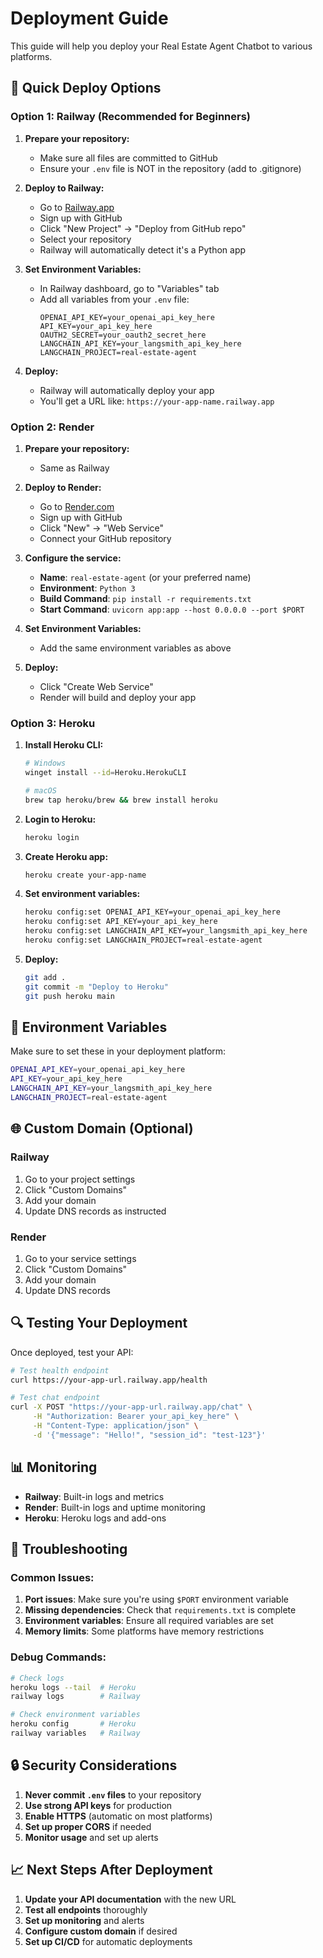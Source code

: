 # Deployment Guide

This guide will help you deploy your Real Estate Agent Chatbot to various platforms.

## 🚀 Quick Deploy Options

### Option 1: Railway (Recommended for Beginners)

1. **Prepare your repository:**
   - Make sure all files are committed to GitHub
   - Ensure your `.env` file is NOT in the repository (add to .gitignore)

2. **Deploy to Railway:**
   - Go to [Railway.app](https://railway.app/)
   - Sign up with GitHub
   - Click "New Project" → "Deploy from GitHub repo"
   - Select your repository
   - Railway will automatically detect it's a Python app

3. **Set Environment Variables:**
   - In Railway dashboard, go to "Variables" tab
   - Add all variables from your `.env` file:
     ```
     OPENAI_API_KEY=your_openai_api_key_here
     API_KEY=your_api_key_here
     OAUTH2_SECRET=your_oauth2_secret_here
     LANGCHAIN_API_KEY=your_langsmith_api_key_here
     LANGCHAIN_PROJECT=real-estate-agent
     ```

4. **Deploy:**
   - Railway will automatically deploy your app
   - You'll get a URL like: `https://your-app-name.railway.app`

### Option 2: Render

1. **Prepare your repository:**
   - Same as Railway

2. **Deploy to Render:**
   - Go to [Render.com](https://render.com/)
   - Sign up with GitHub
   - Click "New" → "Web Service"
   - Connect your GitHub repository

3. **Configure the service:**
   - **Name**: `real-estate-agent` (or your preferred name)
   - **Environment**: `Python 3`
   - **Build Command**: `pip install -r requirements.txt`
   - **Start Command**: `uvicorn app:app --host 0.0.0.0 --port $PORT`

4. **Set Environment Variables:**
   - Add the same environment variables as above

5. **Deploy:**
   - Click "Create Web Service"
   - Render will build and deploy your app

### Option 3: Heroku

1. **Install Heroku CLI:**
   ```bash
   # Windows
   winget install --id=Heroku.HerokuCLI
   
   # macOS
   brew tap heroku/brew && brew install heroku
   ```

2. **Login to Heroku:**
   ```bash
   heroku login
   ```

3. **Create Heroku app:**
   ```bash
   heroku create your-app-name
   ```

4. **Set environment variables:**
   ```bash
   heroku config:set OPENAI_API_KEY=your_openai_api_key_here
   heroku config:set API_KEY=your_api_key_here
   heroku config:set LANGCHAIN_API_KEY=your_langsmith_api_key_here
   heroku config:set LANGCHAIN_PROJECT=real-estate-agent
   ```

5. **Deploy:**
   ```bash
   git add .
   git commit -m "Deploy to Heroku"
   git push heroku main
   ```

## 🔧 Environment Variables

Make sure to set these in your deployment platform:

```bash
OPENAI_API_KEY=your_openai_api_key_here
API_KEY=your_api_key_here
LANGCHAIN_API_KEY=your_langsmith_api_key_here
LANGCHAIN_PROJECT=real-estate-agent
```

## 🌐 Custom Domain (Optional)

### Railway
1. Go to your project settings
2. Click "Custom Domains"
3. Add your domain
4. Update DNS records as instructed

### Render
1. Go to your service settings
2. Click "Custom Domains"
3. Add your domain
4. Update DNS records

## 🔍 Testing Your Deployment

Once deployed, test your API:

```bash
# Test health endpoint
curl https://your-app-url.railway.app/health

# Test chat endpoint
curl -X POST "https://your-app-url.railway.app/chat" \
     -H "Authorization: Bearer your_api_key_here" \
     -H "Content-Type: application/json" \
     -d '{"message": "Hello!", "session_id": "test-123"}'
```

## 📊 Monitoring

- **Railway**: Built-in logs and metrics
- **Render**: Built-in logs and uptime monitoring
- **Heroku**: Heroku logs and add-ons

## 🚨 Troubleshooting

### Common Issues:

1. **Port issues**: Make sure you're using `$PORT` environment variable
2. **Missing dependencies**: Check that `requirements.txt` is complete
3. **Environment variables**: Ensure all required variables are set
4. **Memory limits**: Some platforms have memory restrictions

### Debug Commands:

```bash
# Check logs
heroku logs --tail  # Heroku
railway logs        # Railway

# Check environment variables
heroku config       # Heroku
railway variables   # Railway
```

## 🔒 Security Considerations

1. **Never commit `.env` files** to your repository
2. **Use strong API keys** for production
3. **Enable HTTPS** (automatic on most platforms)
4. **Set up proper CORS** if needed
5. **Monitor usage** and set up alerts

## 📈 Next Steps After Deployment

1. **Update your API documentation** with the new URL
2. **Test all endpoints** thoroughly
3. **Set up monitoring** and alerts
4. **Configure custom domain** if desired
5. **Set up CI/CD** for automatic deployments 